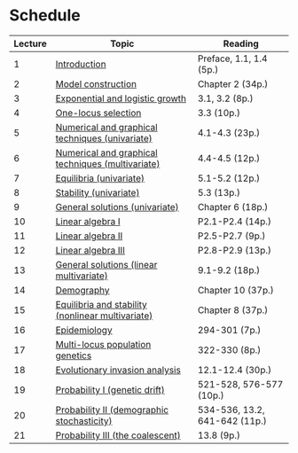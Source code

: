 # Schedule

| Lecture | Topic | Reading |
| ------- | ----- | ------- |
| 1 | [Introduction](lecture-01.md) | Preface, 1.1, 1.4 (5p.) |
| 2 | [Model construction](lecture-02.md) | Chapter 2 (34p.) |
| 3 | [Exponential and logistic growth](lecture-03.md) | 3.1, 3.2 (8p.)| 
| 4 | [One-locus selection](lecture-04.md) | 3.3 (10p.) |
| 5 | [Numerical and graphical techniques (univariate)](lecture-05.md) | 4.1-4.3 (23p.) |
| 6 | [Numerical and graphical techniques (multivariate)](lecture-06.md) | 4.4-4.5 (12p.) |
| 7 | [Equilibria (univariate)](lecture-07.md) | 5.1-5.2 (12p.) |
| 8 | [Stability (univariate)](lecture-08.md) | 5.3 (13p.) |
| 9 | [General solutions (univariate)](lecture-09.md) | Chapter 6 (18p.) |
| 10 | [Linear algebra I](lecture-10.md) | P2.1-P2.4 (14p.) |
| 11 | [Linear algebra II](lecture-11.md) | P2.5-P2.7 (9p.) |
| 12 | [Linear algebra III](lecture-12.md) | P2.8-P2.9 (13p.) |
| 13 | [General solutions (linear multivariate)](lecture-13.md) | 9.1-9.2 (18p.) |
| 14 | [Demography](lecture-14.md) | Chapter 10 (37p.) |
| 15 | [Equilibria and stability (nonlinear multivariate)](lecture-15.md) | Chapter 8 (37p.) |
| 16 | [Epidemiology](lecture-16.md) | 294-301 (7p.) |
| 17 | [Multi-locus population genetics](lecture-17.md) | 322-330 (8p.) |
| 18 | [Evolutionary invasion analysis](lecture-18.md) | 12.1-12.4 (30p.) |
| 19 | [Probability I (genetic drift)](lecture-19.md) | 521-528, 576-577 (10p.) |
| 20 | [Probability II (demographic stochasticity)](lecture-20.md) | 534-536, 13.2, 641-642 (11p.) |
| 21 | [Probability III (the coalescent)](lecture-21.md) | 13.8 (9p.) |
